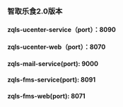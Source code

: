 ### 智取乐食2.0版本  
#### zqls-ucenter-service（port）：8090  
#### zqls-ucenter-web（port）：8070
#### zqls-mail-service(port): 9000  
  
#### zqls-fms-service(port): 8091
#### zqls-fms-web(port): 8071